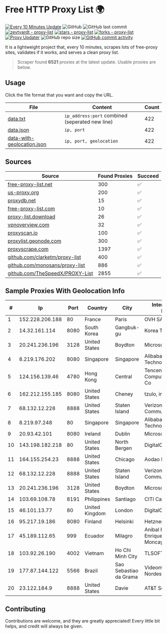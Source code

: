 
# Free HTTP Proxy List 🌍

[![Every 10 Minutes Update](https://github.com/mertguvencli/http-proxy-list/actions/workflows/main.yml/badge.svg?branch=main)](https://github.com/mertguvencli/http-proxy-list/actions/workflows/main.yml)
![GitHub](https://img.shields.io/github/license/mertguvencli/http-proxy-list)
![GitHub last commit](https://img.shields.io/github/last-commit/mertguvencli/http-proxy-list)
[![zevtyardt - proxy-list](https://img.shields.io/static/v1?label=zevtyardt&message=proxy-list&color=blue&logo=github)](https://github.com/zevtyardt/proxy-list "Go to GitHub repo")
[![stars - proxy-list](https://img.shields.io/github/stars/zevtyardt/proxy-list?style=social)](https://github.com/zevtyardt/proxy-list)
[![forks - proxy-list](https://img.shields.io/github/forks/zevtyardt/proxy-list?style=social)](https://github.com/zevtyardt/proxy-list)
[![Proxy Updater](https://github.com/zevtyardt/proxy-list/workflows/Proxy%20Updater/badge.svg)](https://github.com/zevtyardt/proxy-list/actions?query=workflow:"Proxy+Updater")
![GitHub repo size](https://img.shields.io/github/repo-size/zevtyardt/proxy-list)
[![GitHub commit activity](https://img.shields.io/github/commit-activity/m/zevtyardt/proxy-list?logo=commits)](https://github.com/zevtyardt/proxy-list/commits/main)

It is a lightweight project that, every 10 minutes, scrapes lots of free-proxy sites, validates if it works, and serves a clean proxy list.

> Scraper found **6521** proxies at the latest update. Usable proxies are below.

## Usage

Click the file format that you want and copy the URL.

|File|Content|Count|
|----|-------|-----|
|[data.txt](https://raw.githubusercontent.com/mertguvencli/http-proxy-list/main/proxy-list/data.txt)|`ip_address:port` combined (seperated new line)|422|
|[data.json](https://raw.githubusercontent.com/mertguvencli/http-proxy-list/main/proxy-list/data.json)|`ip, port`|422|
|[data-with-geolocation.json](https://raw.githubusercontent.com/mertguvencli/http-proxy-list/main/proxy-list/data-with-geolocation.json)|`ip, port, geolocation`|422|

## Sources

|Source|Found Proxies|Succeed|
|------|-------------|-------|
|[free-proxy-list.net](https://free-proxy-list.net)|300|✅|
|[us-proxy.org](https://www.us-proxy.org)|200|✅|
|[proxydb.net](http://proxydb.net)|15|✅|
|[free-proxy-list.com](https://free-proxy-list.com/?page=&port=&type%5B%5D=http&type%5B%5D=https&up_time=0&search=Search)|10|✅|
|[proxy-list.download](https://www.proxy-list.download/HTTP)|26|✅|
|[vpnoverview.com](https://vpnoverview.com/privacy/anonymous-browsing/free-proxy-servers)|32|✅|
|[proxyscan.io](https://www.proxyscan.io)|100|✅|
|[proxylist.geonode.com](https://proxylist.geonode.com/api/proxy-list?limit=300&page=1&sort_by=lastChecked&sort_type=desc&protocols=http,https)|300|✅|
|[proxyscrape.com](https://api.proxyscrape.com/v2/?request=displayproxies&protocol=http&timeout=10000&country=all&ssl=all&anonymity=all)|1397|✅|
|[github.com/clarketm/proxy-list](https://raw.githubusercontent.com/clarketm/proxy-list/master/proxy-list-raw.txt)|400|✅|
|[github.com/monosans/proxy-list](https://raw.githubusercontent.com/monosans/proxy-list/main/proxies/http.txt)|886|✅|
|[github.com/TheSpeedX/PROXY-List](https://raw.githubusercontent.com/TheSpeedX/PROXY-List/master/http.txt)|2855|✅|


## Sample Proxies With Geolocation Info

|#|Ip|Port|Country|City|Internet Service Provider|
|-|--|----|-------|----|-------------------------|
|1|152.228.206.188|80|France|Paris|OVH SAS|
|2|14.32.161.114|8080|South Korea|Gangbuk-gu|Korea Telecom|
|3|20.241.236.196|3128|United States|Boydton|Microsoft Corporation|
|4|8.219.176.202|8080|Singapore|Singapore|Alibaba (US) Technology Co., Ltd.|
|5|124.156.139.46|4780|Hong Kong|Central|Tencent Cloud Computing (Beijing) Co|
|6|162.212.155.185|8080|United States|Cheney|tzulo, inc.|
|7|68.132.12.228|8888|United States|Staten Island|Verizon Communications|
|8|8.219.97.248|80|Singapore|Singapore|Alibaba (US) Technology Co., Ltd.|
|9|20.93.42.101|8080|Ireland|Dublin|Microsoft Corporation|
|10|143.198.182.218|80|United States|North Bergen|DigitalOcean, LLC|
|11|164.155.254.23|8888|United States|Chicago|Aodao Inc|
|12|68.132.12.228|8888|United States|Staten Island|Verizon Communications|
|13|20.241.236.196|3128|United States|Boydton|Microsoft Corporation|
|14|103.69.108.78|8191|Philippines|Santiago|CITI Cableworld Inc.|
|15|46.101.13.77|80|United Kingdom|London|DigitalOcean, LLC|
|16|95.217.19.186|8080|Finland|Helsinki|Hetzner Online GmbH|
|17|45.189.112.65|999|Ecuador|Milagro|Anibal Humberto Enriquez Moncayo(Comunicate)|
|18|103.92.26.190|4002|Vietnam|Ho Chi Minh City|TLSOFT|
|19|177.87.144.122|5566|Brazil|Sao Sebastiao da Grama|Videomar Rede Nordeste S/A|
|20|23.122.184.9|8888|United States|Davie|AT&T Services, Inc.|



## Contributing

Contributions are welcome, and they are greatly appreciated! Every
little bit helps, and credit will always be given.

